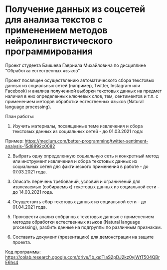 # Получение данных из соцсетей для анализа текстов с применением методов нейролингвистического программирования
Проект студента Баишева Гавриила Михайловича по дисциплине "Обработка естественных языков"

Проект посвящен осуществлению автоматического сбора текстовых данных из социальных сетей (например, Twitter, Instagram или Facebook) и анализа полученной выборки текстовых данных на предмет наличия в них определенных ключевых слов, тем, сентиментов и т.п. с применением методов обработки естественных языков (Natural language processing).

План работы:

1) Изучить материалы, посвященные теме извлечения и сбора текстовых данных из социальных сетей - до 01.03.2021 года:

Пример:
https://medium.com/better-programming/twitter-sentiment-analysis-15d8892c0082

2) Выбрать одну определенную социальную сеть и конкретный метод или инструмент извлечения и сбора текстовых данных из социальных сетей для фактического применения в работе - до 07.03.2021 года.

3) Описать перечень требований, условий и ограничений для извлекаемых (собираемых) текстовых данных из социальной сети - до 14.03.2021 года.

4) Осуществить сбор текстовых данных из социальной сети - до 01.04.2021 года.

5) Произвести анализ собранных текстовых данных с применением методов обработки естественных языков (Natural language processing), разбить данные на подгруппы по различным признакам.

6) Составить документ (презентацию) для демонстрации на защите проекта.

Код программы:
https://colab.research.google.com/drive/1b_qdTlaS2pDJ2kz0yiWtT504QBrE6hs4
